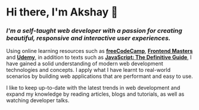 # Hi there, I'm Akshay 👋

### *I'm a self-taught web developer with a passion for creating beautiful, responsive and interactive user experiences.*

Using online learning resources such as [**freeCodeCamp**](https://www.freecodecamp.org/), [**Frontend Masters**](https://frontendmasters.com/) and [**Udemy**](https://www.udemy.com/), in addition to texts such as [**JavaScript: The Definitive Guide**](https://www.oreilly.com/library/view/javascript-the-definitive/9781491952016/), I have gained a solid understanding of modern web development technologies and concepts. I apply what I have learnt to real-world scenarios by building web applications that are performant and easy to use.

I like to keep up-to-date with the latest trends in web development and expand my knowledge by reading articles, blogs and tutorials, as well as watching developer talks.

<!--
**akshaypatel99/akshaypatel99** is a ✨ _special_ ✨ repository because its `README.md` (this file) appears on your GitHub profile.

Here are some ideas to get you started:

- 🔭 I’m currently working on ...
- 🌱 I’m currently learning ...
- 👯 I’m looking to collaborate on ...
- 🤔 I’m looking for help with ...
- 💬 Ask me about ...
- 📫 How to reach me: ...
- 😄 Pronouns: ...
- ⚡ Fun fact: ...
-->

